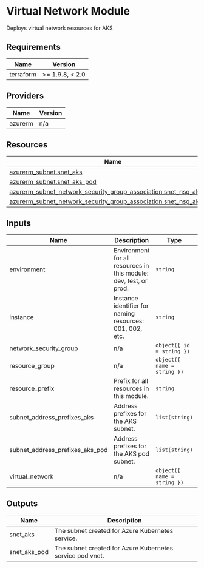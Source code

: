 <!-- BEGIN_TF_DOCS -->
<!-- markdown-table-prettify-ignore-start -->
# Virtual Network Module

Deploys virtual network resources for AKS

## Requirements

| Name | Version |
|------|---------|
| terraform | >= 1.9.8, < 2.0 |

## Providers

| Name | Version |
|------|---------|
| azurerm | n/a |

## Resources

| Name | Type |
|------|------|
| [azurerm_subnet.snet_aks](https://registry.terraform.io/providers/hashicorp/azurerm/latest/docs/resources/subnet) | resource |
| [azurerm_subnet.snet_aks_pod](https://registry.terraform.io/providers/hashicorp/azurerm/latest/docs/resources/subnet) | resource |
| [azurerm_subnet_network_security_group_association.snet_nsg_aks](https://registry.terraform.io/providers/hashicorp/azurerm/latest/docs/resources/subnet_network_security_group_association) | resource |
| [azurerm_subnet_network_security_group_association.snet_nsg_aks_pod](https://registry.terraform.io/providers/hashicorp/azurerm/latest/docs/resources/subnet_network_security_group_association) | resource |

## Inputs

| Name | Description | Type | Default | Required |
|------|-------------|------|---------|:--------:|
| environment | Environment for all resources in this module: dev, test, or prod. | `string` | n/a | yes |
| instance | Instance identifier for naming resources: 001, 002, etc. | `string` | n/a | yes |
| network\_security\_group | n/a | ```object({ id = string })``` | n/a | yes |
| resource\_group | n/a | ```object({ name = string })``` | n/a | yes |
| resource\_prefix | Prefix for all resources in this module. | `string` | n/a | yes |
| subnet\_address\_prefixes\_aks | Address prefixes for the AKS subnet. | `list(string)` | n/a | yes |
| subnet\_address\_prefixes\_aks\_pod | Address prefixes for the AKS pod subnet. | `list(string)` | n/a | yes |
| virtual\_network | n/a | ```object({ name = string })``` | n/a | yes |

## Outputs

| Name | Description |
|------|-------------|
| snet\_aks | The subnet created for Azure Kubernetes service. |
| snet\_aks\_pod | The subnet created for Azure Kubernetes service pod vnet. |
<!-- markdown-table-prettify-ignore-end -->
<!-- END_TF_DOCS -->
